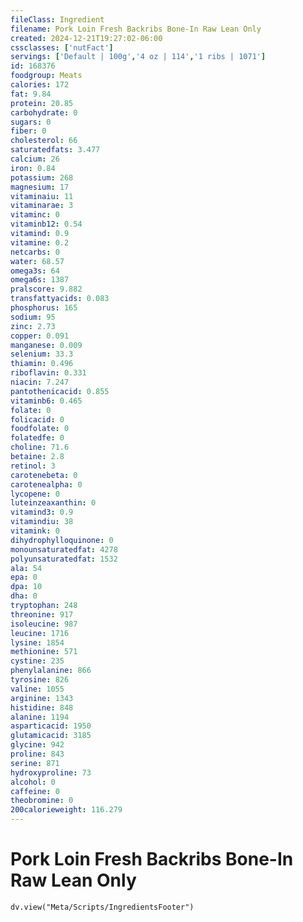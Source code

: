 ```yaml
---
fileClass: Ingredient
filename: Pork Loin Fresh Backribs Bone-In Raw Lean Only
created: 2024-12-21T19:27:02-06:00
cssclasses: ['nutFact']
servings: ['Default | 100g','4 oz | 114','1 ribs | 1071']
id: 168376
foodgroup: Meats
calories: 172
fat: 9.84
protein: 20.85
carbohydrate: 0
sugars: 0
fiber: 0
cholesterol: 66
saturatedfats: 3.477
calcium: 26
iron: 0.84
potassium: 268
magnesium: 17
vitaminaiu: 11
vitaminarae: 3
vitaminc: 0
vitaminb12: 0.54
vitamind: 0.9
vitamine: 0.2
netcarbs: 0
water: 68.57
omega3s: 64
omega6s: 1387
pralscore: 9.882
transfattyacids: 0.083
phosphorus: 165
sodium: 95
zinc: 2.73
copper: 0.091
manganese: 0.009
selenium: 33.3
thiamin: 0.496
riboflavin: 0.331
niacin: 7.247
pantothenicacid: 0.855
vitaminb6: 0.465
folate: 0
folicacid: 0
foodfolate: 0
folatedfe: 0
choline: 71.6
betaine: 2.8
retinol: 3
carotenebeta: 0
carotenealpha: 0
lycopene: 0
luteinzeaxanthin: 0
vitamind3: 0.9
vitamindiu: 38
vitamink: 0
dihydrophylloquinone: 0
monounsaturatedfat: 4278
polyunsaturatedfat: 1532
ala: 54
epa: 0
dpa: 10
dha: 0
tryptophan: 248
threonine: 917
isoleucine: 987
leucine: 1716
lysine: 1854
methionine: 571
cystine: 235
phenylalanine: 866
tyrosine: 826
valine: 1055
arginine: 1343
histidine: 848
alanine: 1194
asparticacid: 1950
glutamicacid: 3185
glycine: 942
proline: 843
serine: 871
hydroxyproline: 73
alcohol: 0
caffeine: 0
theobromine: 0
200calorieweight: 116.279
---
```


# Pork Loin Fresh Backribs Bone-In Raw Lean Only

```dataviewjs
dv.view("Meta/Scripts/IngredientsFooter")
```